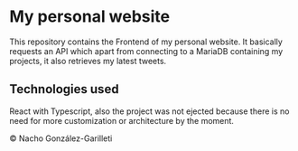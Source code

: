 # My personal website

This repository contains the Frontend of my personal website. It basically requests an API which apart from connecting to a MariaDB containing my projects, it also retrieves my latest tweets.

## Technologies used

React with Typescript, also the project was not ejected because there is no need for more customization or architecture by the moment.

© Nacho González-Garilleti
